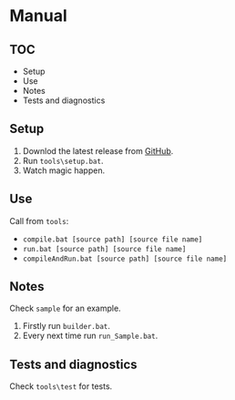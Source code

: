 # Manual

## TOC

* Setup
* Use
* Notes
* Tests and diagnostics


## Setup

1. Downlod the latest release from [GitHub](https://github.com/Krumuvecis/PortableJDK/releases/latest).
2. Run `tools\setup.bat`.
3. Watch magic happen.


## Use

Call from `tools`:
* `compile.bat [source path] [source file name]`
* `run.bat [source path] [source file name]`
* `compileAndRun.bat [source path] [source file name]`


## Notes

Check `sample` for an example.

1. Firstly run `builder.bat`.
2. Every next time run `run_Sample.bat`.


## Tests and diagnostics

Check `tools\test` for tests.
